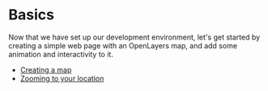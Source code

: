 # Basics

Now that we have set up our development environment, let's get started by creating a simple web page with an  OpenLayers map, and add some animation and interactivity to it.

* [Creating a map](map.md)
* [Zooming to your location](geolocation.md)
